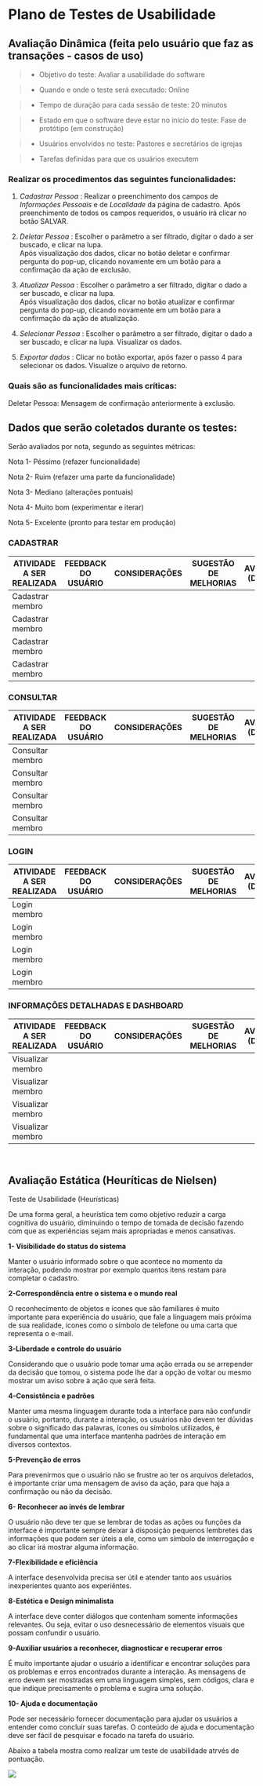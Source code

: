 # Plano de Testes de Usabilidade
## Avaliação Dinâmica (feita pelo usuário que faz as transações - casos de uso)

> - Objetivo do teste: Avaliar a usabilidade do software  

> - Quando e onde o teste será executado: Online 

> - Tempo de duração para cada sessão de teste: 20 minutos 

> - Estado em que o software deve estar no início do teste: Fase de protótipo (em construção) 

> - Usuários envolvidos no teste: Pastores e secretários de igrejas 

 
> - Tarefas definidas para que os usuários executem 

### Realizar os procedimentos das seguintes funcionalidades:  

1)  *Cadastrar Pessoa* : Realizar o preenchimento dos campos de *Informações Pessoais* e de *Localidade* da página de cadastro. Após preenchimento de todos os campos requeridos, o usuário     irá clicar no botão SALVAR.  

2)  *Deletar Pessoa* : Escolher o parâmetro a ser filtrado, digitar o dado a ser buscado, e clicar na lupa.  
    Após visualização dos dados, clicar no botão deletar e confirmar pergunta do pop-up, clicando novamente em um botão para a confirmação da ação de exclusão. 

3)  *Atualizar Pessoa* : Escolher o parâmetro a ser filtrado, digitar o dado a ser buscado, e clicar na lupa.  
    Após visualização dos dados, clicar no botão atualizar e confirmar pergunta do pop-up, clicando novamente em um botão para a confirmação da ação de atualização.  

4)  *Selecionar Pessoa* : Escolher o parâmetro a ser filtrado, digitar o dado a ser buscado, e clicar na lupa. Visualizar os dados. 

5)  *Exportar dados* : Clicar no botão exportar, após fazer o passo 4 para selecionar os dados. Visualize o arquivo de retorno. 


### Quais são as funcionalidades mais críticas: 

Deletar Pessoa: Mensagem de confirmação anteriormente à exclusão. 

 

## Dados que serão coletados durante os testes: 

Serão avaliados por nota, segundo as seguintes métricas: 

Nota 1-  Péssimo (refazer funcionalidade) 

Nota 2-  Ruim (refazer uma parte da funcionalidade) 

Nota 3-  Mediano (alterações pontuais) 

Nota 4-  Muito bom (experimentar e iterar) 

Nota 5-  Excelente (pronto para testar em produção) 

### CADASTRAR
|        ATIVIDADE A SER REALIZADA      | FEEDBACK DO USUÁRIO  |    CONSIDERAÇÕES    |   SUGESTÃO DE MELHORIAS | AVALIAÇÃO (DE 1 A 5)  |
|---------------------------------------|----------------------|---------------------|-------------------------|-----------------------|
|Cadastrar membro                       |                      |                     |                         |                       |
|Cadastrar membro                       |                      |                     |                         |                       |
|Cadastrar membro                       |                      |                     |                         |                       |
|Cadastrar membro                       |                      |                     |                         |                       |


### CONSULTAR
|        ATIVIDADE A SER REALIZADA      | FEEDBACK DO USUÁRIO  |    CONSIDERAÇÕES    |   SUGESTÃO DE MELHORIAS | AVALIAÇÃO (DE 1 A 5)  |
|---------------------------------------|----------------------|---------------------|-------------------------|-----------------------|
|Consultar membro                       |                      |                     |                         |                       |
|Consultar membro                       |                      |                     |                         |                       |
|Consultar membro                       |                      |                     |                         |                       |
|Consultar membro                       |                      |                     |                         |                       |



### LOGIN
|        ATIVIDADE A SER REALIZADA      | FEEDBACK DO USUÁRIO  |    CONSIDERAÇÕES    |   SUGESTÃO DE MELHORIAS | AVALIAÇÃO (DE 1 A 5)  |
|---------------------------------------|----------------------|---------------------|-------------------------|-----------------------|
|Login membro                           |                      |                     |                         |                       |
|Login membro                           |                      |                     |                         |                       |
|Login membro                           |                      |                     |                         |                       |
|Login membro                           |                      |                     |                         |                       |

### INFORMAÇÕES DETALHADAS E DASHBOARD
|        ATIVIDADE A SER REALIZADA      | FEEDBACK DO USUÁRIO  |    CONSIDERAÇÕES    |   SUGESTÃO DE MELHORIAS | AVALIAÇÃO (DE 1 A 5)  |
|---------------------------------------|----------------------|---------------------|-------------------------|-----------------------|
|Visualizar membro                      |                      |                     |                         |                       |
|Visualizar membro                      |                      |                     |                         |                       |
|Visualizar membro                      |                      |                     |                         |                       |
|Visualizar membro                      |                      |                     |                         |                       |



&nbsp;

## Avaliação Estática (Heuríticas de Nielsen)

Teste de Usabilidade (Heurísticas)

De uma forma geral, a heurística tem como objetivo reduzir a carga cognitiva do usuário, diminuindo o tempo de tomada de decisão fazendo com que as experiências sejam mais apropriadas e menos cansativas.

**1- Visibilidade do status do sistema**

Manter o usuário informado sobre o que acontece no momento da interação, podendo mostrar por exemplo quantos itens restam para completar o cadastro.

**2-Correspondência entre o sistema e o mundo real**

O reconhecimento de objetos e ícones que são familiares é muito importante para experiência do usuário, que fale a linguagem mais próxima de sua realidade, ícones como o símbolo de telefone ou uma carta que representa o e-mail.

**3-Liberdade e controle do usuário**

Considerando que o usuário pode tomar uma ação errada ou se arrepender da decisão que tomou, o sistema pode lhe dar a opção de voltar ou mesmo mostrar um aviso sobre à ação que será feita.

**4-Consistência e padrões**

Manter uma mesma linguagem durante toda a interface para não confundir o usuário, portanto, durante a interação, os usuários não devem ter dúvidas sobre o significado das palavras, ícones ou símbolos utilizados, é fundamental que uma interface mantenha padrões de interação em diversos contextos.

**5-Prevenção de erros**

Para prevenirmos que o usuário não se frustre ao ter os arquivos deletados, é importante criar uma mensagem de aviso da ação, para que haja a confirmação ou não da decisão.

**6- Reconhecer ao invés de lembrar**

O usuário não deve ter que se lembrar de todas as ações ou funções da interface é importante sempre deixar à disposição pequenos lembretes das informações que podem ser úteis a ele, como um símbolo de interrogação e ao clicar irá mostrar alguma informação.

**7-Flexibilidade e eficiência**

A interface desenvolvida precisa ser útil e atender tanto aos usuários inexperientes quanto aos experiêntes.

**8-Estética e Design minimalista**

A interface deve conter diálogos que contenham somente informações relevantes. Ou seja, evitar o uso desnecessário de elementos visuais que possam confundir o usuário.

**9-Auxiliar usuários a reconhecer, diagnosticar e recuperar erros**

É muito importante ajudar o usuário a identificar e encontrar soluções para os problemas e erros encontrados durante a interação. As mensagens de erro devem ser mostradas em uma linguagem simples, sem códigos, clara e que indique precisamente o problema e sugira uma solução.

**10- Ajuda e documentação**

Pode ser necessário fornecer documentação para ajudar os usuários a entender como concluir suas tarefas. O conteúdo de ajuda e documentação deve ser fácil de pesquisar e focado na tarefa do usuário.

Abaixo a tabela mostra como realizar um teste de usabilidade atrvés de pontuação.


![](img/Teste-de-Usabilidade.png)









